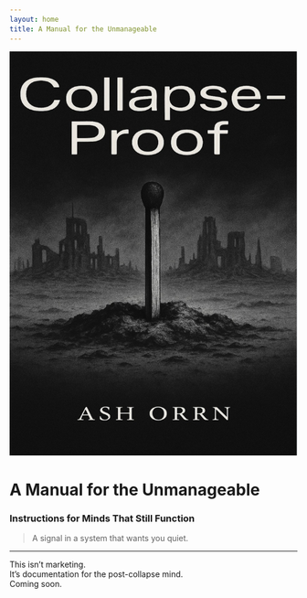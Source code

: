 ```yaml
---
layout: home
title: A Manual for the Unmanageable
---
```


![Book Cover](assets/cover.jpg)

# A Manual for the Unmanageable  
### Instructions for Minds That Still Function

> A signal in a system that wants you quiet.

---

This isn’t marketing.  
It’s documentation for the post-collapse mind.  
Coming soon.
